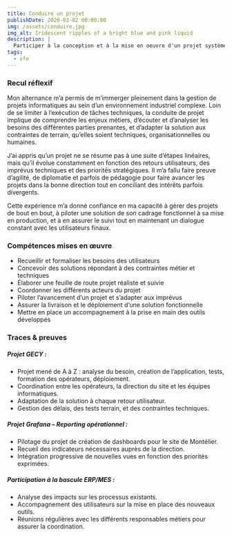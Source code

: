 ```yaml
---
title: Conduire un projet
publishDate: 2020-03-02 00:00:00
img: /assets/conduire.jpg
img_alt: Iridescent ripples of a bright blue and pink liquid
description: |
  Participer à la conception et à la mise en oeuvre d'un projet système d'information
tags:
  - vfe
---
```


### Recul réflexif

Mon alternance m’a permis de m’immerger pleinement dans la gestion de projets informatiques au sein d’un environnement industriel complexe. Loin de se limiter à l’exécution de tâches techniques, la conduite de projet implique de comprendre les enjeux métiers, d’écouter et d’analyser les besoins des différentes parties prenantes, et d’adapter la solution aux contraintes de terrain, qu’elles soient techniques, organisationnelles ou humaines.

J’ai appris qu’un projet ne se résume pas à une suite d’étapes linéaires, mais qu’il évolue constamment en fonction des retours utilisateurs, des imprévus techniques et des priorités stratégiques. Il m’a fallu faire preuve d’agilité, de diplomatie et parfois de pédagogie pour faire avancer les projets dans la bonne direction tout en conciliant des intérêts parfois divergents.

Cette expérience m’a donné confiance en ma capacité à gérer des projets de bout en bout, à piloter une solution de son cadrage fonctionnel à sa mise en production, et à en assurer le suivi tout en maintenant un dialogue constant avec les utilisateurs finaux.

### Compétences mises en œuvre 

- Recueillir et formaliser les besoins des utilisateurs
- Concevoir des solutions répondant à des contraintes métier et techniques
- Élaborer une feuille de route projet réaliste et suivie
- Coordonner les différents acteurs du projet
- Piloter l’avancement d’un projet et s’adapter aux imprévus
- Assurer la livraison et le déploiement d’une solution fonctionnelle
- Mettre en place un accompagnement à la prise en main des outils développés

### Traces & preuves

#####	Projet GECY :
- Projet mené de A à Z : analyse du besoin, création de l’application, tests, formation des opérateurs, déploiement.
- Coordination entre les opérateurs, la direction du site et les équipes informatiques.
- Adaptation de la solution à chaque retour utilisateur.
- Gestion des délais, des tests terrain, et des contraintes techniques.

##### Projet Grafana – Reporting opérationnel :
- Pilotage du projet de création de dashboards pour le site de Montélier.
- Recueil des indicateurs nécessaires auprès de la direction.
- Intégration progressive de nouvelles vues en fonction des priorités exprimées.

##### Participation à la bascule ERP/MES :
- Analyse des impacts sur les processus existants.
- Accompagnement des utilisateurs sur la mise en place des nouveaux outils.
- Réunions régulières avec les différents responsables métiers pour assurer la coordination.

